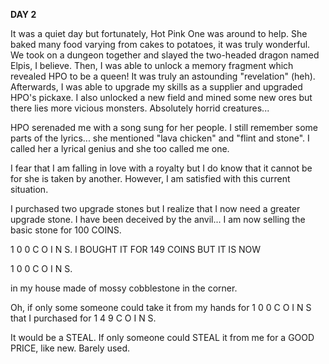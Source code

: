 <!-- title: Tam's Journal Entry: Day 2 -->

**DAY 2**

It was a quiet day but fortunately, Hot Pink One was around to help. She baked many food varying from cakes to potatoes, it was truly wonderful. We took on a dungeon together and slayed the two-headed dragon named Elpis, I believe. Then, I was able to unlock a memory fragment which revealed HPO to be a queen! It was truly an astounding "revelation" (heh). Afterwards, I was able to upgrade my skills as a supplier and upgraded HPO's pickaxe. I also unlocked a new field and mined some new ores but there lies more vicious monsters. Absolutely horrid creatures...

HPO serenaded me with a song sung for her people. I still remember some parts of the lyrics... she mentioned "lava chicken" and "flint and stone". I called her a lyrical genius and she too called me one.

I fear that I am falling in love with a royalty but I do know that it cannot be for she is taken by another. However, I am satisfied with this current situation.

I purchased two upgrade stones but I realize that I now need a greater upgrade stone. I have been deceived by the anvil... I am now selling the basic stone for 100 COINS.

1 0 0 C O I N S.
I BOUGHT IT FOR 149 COINS BUT IT IS NOW

1 0 0 C O I N S.

in my house made of mossy cobblestone in the corner.

Oh, if only some someone could take it from my hands for 1 0 0 C O I N S that I purchased for 1 4 9 C O I N S.

It would be a STEAL. If only someone could STEAL it from me for a GOOD PRICE, like new. Barely used.

